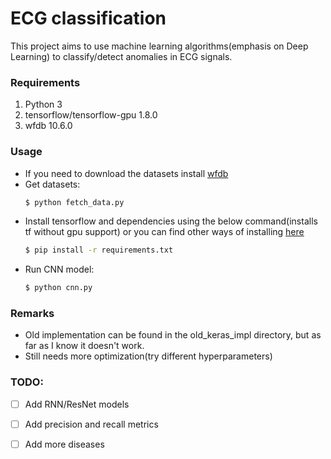 # ECG classification
This project aims to use machine learning algorithms(emphasis on Deep Learning) to classify/detect anomalies in ECG signals.

### Requirements
1. Python 3
2. tensorflow/tensorflow-gpu 1.8.0
3. wfdb 10.6.0

### Usage
 - If you need to download the datasets install [wfdb](https://www.physionet.org/physiotools/wfdb.shtml)
 - Get datasets:
    ```sh
    $ python fetch_data.py
    ```
 - Install tensorflow and dependencies using the below command(installs tf without gpu support) or you can find other ways of installing [here](https://www.tensorflow.org/install/)
    ```sh
    $ pip install -r requirements.txt
    ```
 - Run CNN model:
    ```sh
    $ python cnn.py
    ```

### Remarks
* Old implementation can be found in the old_keras_impl directory, but as far as I know it doesn't work.
* Still needs more optimization(try different hyperparameters)

### TODO:
- [ ] Add RNN/ResNet models
- [ ] Add precision and recall metrics
- [ ] Add more diseases

